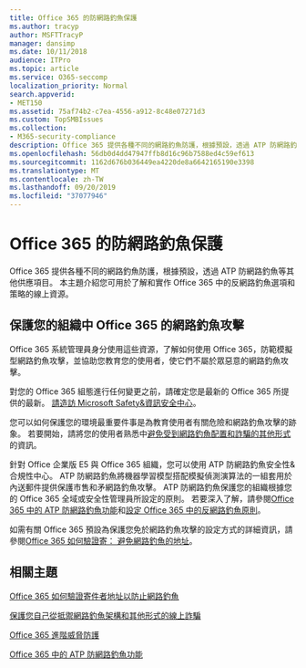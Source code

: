 ```yaml
---
title: Office 365 的防網路釣魚保護
ms.author: tracyp
author: MSFTTracyP
manager: dansimp
ms.date: 10/11/2018
audience: ITPro
ms.topic: article
ms.service: O365-seccomp
localization_priority: Normal
search.appverid:
- MET150
ms.assetid: 75af74b2-c7ea-4556-a912-8c48e07271d3
ms.custom: TopSMBIssues
ms.collection:
- M365-security-compliance
description: Office 365 提供各種不同的網路釣魚防護，根據預設，透過 ATP 防網路釣魚等其他供應項目。 本主題介紹您可用於了解和實作 Office 365 中的反網路釣魚選項和策略的線上資源。
ms.openlocfilehash: 56db0d4dd47947ffb8d16c96b7588ed4c59ef613
ms.sourcegitcommit: 1162d676b036449ea4220de8a6642165190e3398
ms.translationtype: MT
ms.contentlocale: zh-TW
ms.lasthandoff: 09/20/2019
ms.locfileid: "37077946"
---
```

# <a name="anti-phishing-protection-in-office-365"></a>Office 365 的防網路釣魚保護

Office 365 提供各種不同的網路釣魚防護，根據預設，透過 ATP 防網路釣魚等其他供應項目。 本主題介紹您可用於了解和實作 Office 365 中的反網路釣魚選項和策略的線上資源。
  
## <a name="protect-your-organization-against-phishing-attacks-in-office-365"></a>保護您的組織中 Office 365 的網路釣魚攻擊

Office 365 系統管理員身分使用這些資源，了解如何使用 Office 365，防範模擬型網路釣魚攻擊，並協助您教育您的使用者，使它們不屬於眾惡意的網路釣魚攻擊。
  
對您的 Office 365 組態進行任何變更之前，請確定您是最新的 Office 365 所提供的最新。 [請造訪 Microsoft Safety&amp;資訊安全中心](https://www.microsoft.com/security/default.aspx)。
  
您可以如何保護您的環境最重要件事是為教育使用者有關危險和網路釣魚攻擊的跡象。 若要開始，請將您的使用者熟悉中[避免受到網路釣魚配置和詐騙的其他形式](https://support.office.com/article/f84750b4-2f2c-46c3-89f6-e65f7f8c3546)的資訊。
  
針對 Office 企業版 E5 與 Office 365 組織，您可以使用 ATP 防網路釣魚安全性&amp;合規性中心。 ATP 防網路釣魚將機器學習模型搭配模擬偵測演算法的一組套用於內送郵件提供保護市售和矛網路釣魚攻擊。 ATP 防網路釣魚保護您的組織根據您的 Office 365 全域或安全性管理員所設定的原則。 若要深入了解，請參閱[Office 365 中的 ATP 防網路釣魚功能](atp-anti-phishing.md)和[設定 Office 365 中的反網路釣魚原則](set-up-anti-phishing-policies.md)。
  
如需有關 Office 365 預設為保護您免於網路釣魚攻擊的設定方式的詳細資訊，請參閱[Office 365 如何驗證寄： 避免網路釣魚的地址](how-office-365-validates-the-from-address.md)。
  
## <a name="related-topics"></a>相關主題

[Office 365 如何驗證寄件者地址以防止網路釣魚](how-office-365-validates-the-from-address.md)
  
[保護您自己從抵禦網路釣魚架構和其他形式的線上詐騙](https://support.office.com/article/f84750b4-2f2c-46c3-89f6-e65f7f8c3546)
  
[Office 365 進階威脅防護](office-365-atp.md)
  
[Office 365 中的 ATP 防網路釣魚功能](atp-anti-phishing.md)
  

